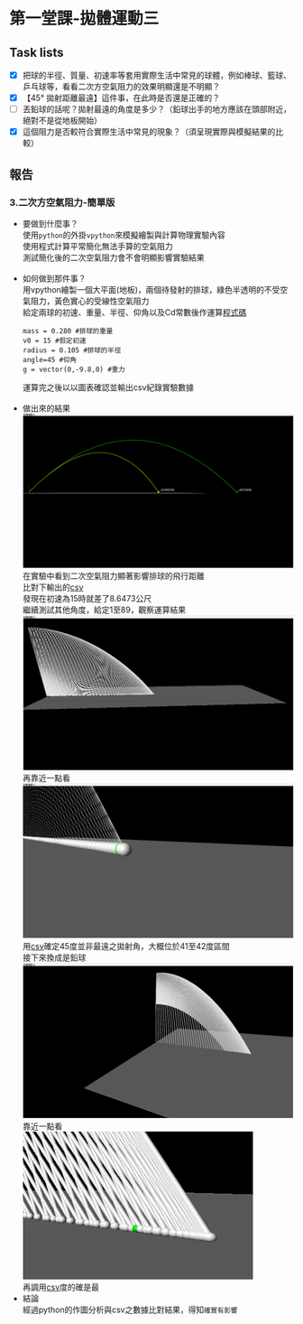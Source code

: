 # 第一堂課-拋體運動三
## Task lists
- [x] 把球的半徑、質量、初速率等套用實際生活中常見的球體，例如棒球、籃球、乒乓球等，看看二次方空氣阻力的效果明顯還是不明顯？
- [x] 【45° 拋射距離最遠】這件事，在此時是否還是正確的？
- [ ] 丟鉛球的話呢？拋射最遠的角度是多少？（鉛球出手的地方應該在頭部附近，絕對不是從地板開始）
- [x] 這個阻力是否較符合實際生活中常見的現象？（須呈現實際與模擬結果的比較）
## 報告
### 3.二次方空氣阻力-簡單版
  - 要做到什麼事？<br>
      使用`python`的外掛`vpython`來模擬繪製與計算物理實驗內容<br>
      使用程式計算平常簡化無法手算的空氣阻力<br>
      測試簡化後的二次空氣阻力會不會明顯影響實驗結果<br><br>
  - 如何做到那件事？<br>
      用vpython繪製一個大平面(地板)，兩個待發射的排球，綠色半透明的不受空氣阻力，黃色實心的受線性空氣阻力<br>
      給定兩球的初速、重量、半徑、仰角以及Cd常數後作運算[程式碼](/第一堂課-拋體運動三/拋體運動三csv.py)<br>
      ```
      mass = 0.280 #排球的重量
      v0 = 15 #假定初速
      radius = 0.105 #排球的半徑
      angle=45 #仰角
      g = vector(0,-9.8,0) #重力 
      ``` 
      運算完之後以以圖表確認並輸出csv紀錄實驗數據<br><br>
  - 做出來的結果<br>
      ![This is an image](/第一堂課-拋體運動三/result1.png)<br>
      在實驗中看到二次空氣阻力顯著影響排球的飛行距離<br>
      比對下輸出的[csv](/第一堂課-拋體運動三/out.csv)<br>
      發現在初速為15時就差了8.6473公尺<br>
      繼續測試其他角度，給定1至89，觀察運算結果<br>
      ![This is an image](/第一堂課-拋體運動三/1to89f.png)<br>
      再靠近一點看<br>
      ![This is an image](/第一堂課-拋體運動三/1to89close.png)<br>
      用[csv](/第一堂課-拋體運動三/out1to89.csv)確定45度並非最遠之拋射角，大概位於41至42度區間<br>
      接下來換成是鉛球<br>
      ![This is an image](/第一堂課-拋體運動三/1to89hf.png)<br>
      靠近一點看<br>
      ![This is an image](/第一堂課-拋體運動三/1to89hclose.png)<br>
      再調用[csv](/第一堂課-拋體運動三/out1to89h.csv)度的確是最
  - 結論<br>
      經過python的作圖分析與csv之數據比對結果，得知``確實有影響``